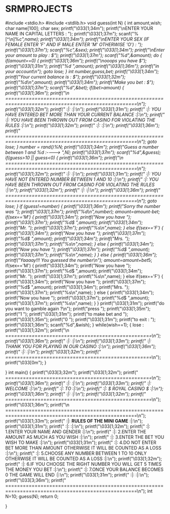# SRMPROJECTS
#include <stdio.h>
#include <stdlib.h>
void guess(int N)
{
    int amount,wish;
    char name[100];
    char sex;
    printf("\033[1;34m"); 
    printf("\nENTER YOUR NAME IN CAPITAL LETTERS : ");
    printf("\033[1;37m");
    scanf("%[^\n]%*c",name);
    printf("\033[1;34m");
    printf("\nENTER YOUR SEX (IF FEMALE ENTER 'F' AND IF MALE ENTER 'M' OTHERWISE 'O') : ");
    printf("\033[1;37m");
    scanf("%c",&sex);
    printf("\033[1;34m"); 
    printf("\nEnter your amount to play : $");
    printf("\033[1;37m");
    scanf("%d",&amount);
    do
    {
        if(amount==0)
        {
            printf("\033[1;36m");
            printf("\nooops you have $");
            printf("\033[1;31m");
            printf("%d ",amount);
            printf("\033[1;36m");
            printf("in your account\n");
            goto lose;
        }
        int number,guess,bet;
        printf("\033[1;34m");
        printf("Your current balance is : $");
        printf("\033[1;32m");
        printf("%d\n",amount);
        printf("\033[1;34m"); 
        printf("Make you bet : $");
        printf("\033[1;37m");
        scanf("%d",&bet);
        if(bet>amount)
        {
            printf("\033[1;36m"); 
            printf("\n                  ===================================================================================================\n");
            printf("\033[1;32m");
            printf("                 :|:                                                                                               :|:\n");
            printf("\033[1;31m");
            printf("                 :|:                        YOU HAVE ENTERED BET MORE THAN YOUR CURRENT BALANCE                    :|:\n");
            printf("                 :|:                    YOU HAVE BEEN THROWN OUT FROM CASINO FOR VIOLATING THE RULES               :|:\n");
            printf("\033[1;32m");
            printf("                 :|:                                                                                               :|:\n");
            printf("\033[1;36m");
            printf("                  ===================================================================================================\n");
            goto lose;
        }
        number = rand()%N;
        printf("\033[1;34m");
        printf("Guess a number between 1 and %d :---->  ",N);
        printf("\033[1;37m");
        scanf("%d",&guess);
        if(guess>10 || guess<0)
        {
            printf("\033[1;36m");
            printf("\n                  ===================================================================================================\n");
            printf("\033[1;32m");
            printf("                 :|:                                                                                               :|:\n");
            printf("\033[1;31m");
            printf("                 :|:                            YOU HAVE NOT ENTERED NUMBER BETWEEN 1 AND 10                       :|:\n");
            printf("                 :|:                    YOU HAVE BEEN THROWN OUT FROM CASINO FOR VIOLATING THE RULES               :|:\n");
            printf("\033[1;32m");
            printf("                 :|:                                                                                               :|:\n");
            printf("\033[1;36m");
            printf("                  ===================================================================================================\n");
            goto lose;
        }
        if (guess!=number) 
        {
            printf("\033[1;36m");
            printf("Sorry the number was ");
            printf("\033[1,37m");
            printf("%d\n",number);
            amount=amount-bet;
            if(sex=='M')
            {
                printf("\033[1;34m");
                printf("Now you have ");
                printf("\033[1;37m");
                printf("%d$ ",amount);
                printf("\033[1;34m");
                printf("Mr. ");
                printf("\033[1;37m");
                printf("%s\n",name);
            }
            else if(sex=='F')
            {
                printf("\033[1;34m");
                printf("Now you have ");
                printf("\033[1;37m");
                printf("%d$ ",amount);
                printf("\033[1;34m");
                printf("Mrs. ");
                printf("\033[1;37m");
                printf("%s\n",name);
            }
            else
            {
                printf("\033[1;34m");
                printf("Now you have ");
                printf("\033[1;37m");
                printf("%d$ ",amount);
                printf("\033[1;37m");
                printf("%s\n",name);
            }
        }
        else
        {
            printf("\033[1;36m");
            printf("Yaaaay!!! You guessed the number\n");
            amount=amount+bet*5;
            if(sex=='M')
            {
                printf("\033[1;34m");
                printf("Now you have ");
                printf("\033[1;37m");
                printf("%d$ ",amount);
                printf("\033[1;34m");
                printf("Mr. ");
                printf("\033[1;37m");
                printf("%s\n",name);
            }
            else if(sex=='F')
            {
                printf("\033[1;34m");
                printf("Now you have ");
                printf("\033[1;37m");
                printf("%d$ ",amount);
                printf("\033[1;34m");
                printf("Mrs. ");
                printf("\033[1;37m");
                printf("%s\n",name);
            }
            else
            {
                printf("\033[1;34m");
                printf("Now you have ");
                printf("\033[1;37m");
                printf("%d$ ",amount);
                printf("\033[1;37m");
                printf("%s\n",name);
            }
        }
        printf("\033[1;31m");
        printf("do you want to gamble again ?\n");
        printf("press ");
        printf("\033[1;35m");
        printf("1 ");
        printf("\033[1;31m");
        printf("to make bet and ");
        printf("\033[1;35m");
        printf("0 ");
        printf("\033[1;31m");
        printf("to exit : ");
        printf("\033[1;36m");
        scanf("%d",&wish);
    }
    while(wish==1);
    {
        lose :
        printf("\033[1;32m");
        printf("\n                  =*=*=*=*=*=*=*=*=*=*=*=*=*=*=*=*=*=*=*=*=*=*=*=*=*=*=*=*=*=*=*=*=*=*=*=*=*=*=*=*=*=*=*=*=*=*=*=*=*=\n");
        printf("\033[1;36m");
        printf("                 :|:                                                                                               :|:\n");
        printf("\033[1;33m");
        printf("                 :|:                             THANK YOU FOR PLAYING IN OUR CASINO                               :|:\n");
        printf("\033[1;36m");
        printf("                 :|:                                                                                               :|:\n");
        printf("\033[1;32m");
        printf("                  =*=*=*=*=*=*=*=*=*=*=*=*=*=*=*=*=*=*=*=*=*=*=*=*=*=*=*=*=*=*=*=*=*=*=*=*=*=*=*=*=*=*=*=*=*=*=*=*=*=\n");
        printf("\033[0m");
    }
    
}
int main()
{
    printf("\033[3;32m");
    printf("\033[1;32m");
    printf("                  =*=*=*=*=*=*=*=*=*=*=*=*=*=*=*=*=*=*=*=*=*=*=*=*=*=*=*=*=*=*=*=*=*=*=*=*=*=*=*=*=*=*=*=*=*=*=*=*=*=\n");
    printf("\033[1;36m");
    printf("                 :|:                                                                                               :|:\n");
    printf("\033[1;33m");
    printf("                 :|:                                           WELCOME                                             :|:\n");
    printf("                 :|:                                             TO                                                :|:\n");
    printf("                 :|:                                      $ ROYAL  CASINO $                                        :|:\n");
    printf("\033[1;36m");
    printf("                 :|:                                                                                               :|:\n");
    printf("\033[1;32m");
    printf("                  =*=*=*=*=*=*=*=*=*=*=*=*=*=*=*=*=*=*=*=*=*=*=*=*=*=*=*=*=*=*=*=*=*=*=*=*=*=*=*=*=*=*=*=*=*=*=*=*=*=\n");
    printf("\033[1;36m");
    printf("\n                  ===================================================================================================\n");
    printf("\033[1;33m");
    printf("                 :|:                       **********RULES OF THE MINI GAME**********                              :|:\n");
    printf("\033[1;31m");
    printf("                 :|:                                                                                               :|:\n");
    printf("\033[1;32m");
    printf("                 :|:        1.ENTER YOUR NAME AND GENDER                                                           :|:\n");
    printf("                 :|:        2.ENTER THE AMOUNT AS MUCH AS YOU WISH                                                 :|:\n");
    printf("                 :|:        3.ENTER THE BET YOU WISH TO MAKE                                                       :|:\n");
    printf("\033[1;31m");
    printf("                 :|:        4.DO NOT ENTER BET MORE THAN AMOUNT OTHERWISE IT WILL BE COUNTED AS A LOSS             :|:\n");
    printf("                 :|:        5.CHOOSE ANY NUMBER BETWEEN 1 TO 10 ONLY OTHERWISE IT WILL BE COUNTED AS A LOSS        :|:\n");
    printf("\033[1;32m");
    printf("                 :|:        6.IF YOU CHOOSE THE RIGHT NUMBER YOU WILL GET 5 TIMES THE MONEY YOU BET                :|:\n");
    printf("                 :|:        7.ONCE YOUR BALANCE BECOMES 0 THE GAME WILL END                                        :|:\n");
    printf("\033[1;31m");
    printf("                 :|:                                                                                               :|:\n");
    printf("\033[3;36m");
    printf("                  ===================================================================================================\n");
    int N=10;
    guess(N);
    return 0;
    
}
